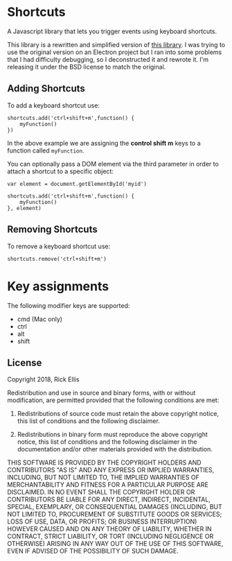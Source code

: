 # Shortcuts
A Javascript library that lets you trigger events using keyboard shortcuts.

This library is a rewritten and simplified version of [this library](http://www.openjs.com/scripts/events/keyboard_shortcuts/shortcut.js). I was trying to use the original version on an Electron project but I ran into some problems that I had difficulty debugging, so I deconstructed it and rewrote it. I'm releasing it under the BSD license to match the original.

## Adding Shortcuts

To add a keyboard shortcut use:

    shortcuts.add('ctrl+shift+m',function() {
        myFunction()
    })

In the above example we are assigning the __control shift m__ keys to a function called `myFunction`.

You can optionally pass a DOM element via the third parameter in order to attach a shortcut to a specific object:

    var element = document.getElementById('myid')

    shortcuts.add('ctrl+shift+m',function() {
        myFunction()
    }, element)

## Removing Shortcuts

To remove a keyboard shortcut use:

    shortcuts.remove('ctrl+shift+m')

# Key assignments

The following modifier keys are supported:

* cmd (Mac only)
* ctrl
* alt
* shift

## License

Copyright 2018, Rick Ellis

Redistribution and use in source and binary forms, with or without modification, are permitted provided that the following conditions are met:

1. Redistributions of source code must retain the above copyright notice, this list of conditions and the following disclaimer.

2. Redistributions in binary form must reproduce the above copyright notice, this list of conditions and the following disclaimer in the documentation and/or other materials provided with the distribution.

THIS SOFTWARE IS PROVIDED BY THE COPYRIGHT HOLDERS AND CONTRIBUTORS "AS IS" AND ANY EXPRESS OR IMPLIED WARRANTIES, INCLUDING, BUT NOT LIMITED TO, THE IMPLIED WARRANTIES OF MERCHANTABILITY AND FITNESS FOR A PARTICULAR PURPOSE ARE DISCLAIMED. IN NO EVENT SHALL THE COPYRIGHT HOLDER OR CONTRIBUTORS BE LIABLE FOR ANY DIRECT, INDIRECT, INCIDENTAL, SPECIAL, EXEMPLARY, OR CONSEQUENTIAL DAMAGES (INCLUDING, BUT NOT LIMITED TO, PROCUREMENT OF SUBSTITUTE GOODS OR SERVICES; LOSS OF USE, DATA, OR PROFITS; OR BUSINESS INTERRUPTION) HOWEVER CAUSED AND ON ANY THEORY OF LIABILITY, WHETHER IN CONTRACT, STRICT LIABILITY, OR TORT (INCLUDING NEGLIGENCE OR OTHERWISE) ARISING IN ANY WAY OUT OF THE USE OF THIS SOFTWARE, EVEN IF ADVISED OF THE POSSIBILITY OF SUCH DAMAGE.